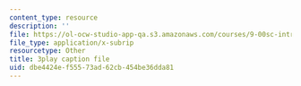 ```yaml
---
content_type: resource
description: ''
file: https://ol-ocw-studio-app-qa.s3.amazonaws.com/courses/9-00sc-introduction-to-psychology-fall-2011/dbe4424ef55573ad62cb454be36dda81_syXplPKQb_o.srt
file_type: application/x-subrip
resourcetype: Other
title: 3play caption file
uid: dbe4424e-f555-73ad-62cb-454be36dda81
---
```

